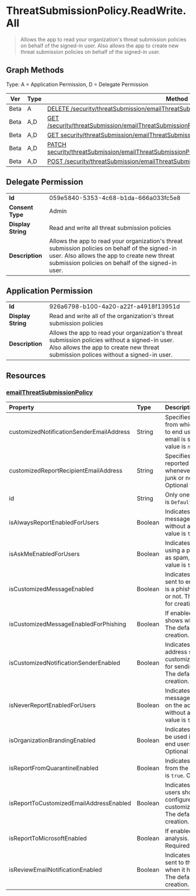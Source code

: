 # ThreatSubmissionPolicy.ReadWrite.All

> Allows the app to read your organization's threat submission policies on behalf of the signed-in user. Also allows the app to create new threat submission policies on behalf of the signed-in user.
## Graph Methods

Type: A = Application Permission, D = Delegate Permission

|Ver|Type|Method|
|-------|----|------|
|Beta|A|[DELETE /security/threatSubmission/emailThreatSubmissionPolicies/{id}](https://docs.microsoft.com/graph/api/security-emailthreatsubmissionpolicy-delete?view=graph-rest-beta&tabs=http)|
|Beta|A,D|[GET /security/threatSubmission/emailThreatSubmissionPolicies/{emailThreatSubmissionPoliciesId}](https://docs.microsoft.com/graph/api/security-emailthreatsubmissionpolicy-get?view=graph-rest-beta&tabs=http)|
|Beta|A,D|[GET security/threatSubmission/emailThreatSubmissionPolicies](https://docs.microsoft.com/graph/api/security-emailthreatsubmissionpolicy-list?view=graph-rest-beta&tabs=http)|
|Beta|A,D|[PATCH security/threatSubmission/emailThreatSubmissionPolicies/{emailThreatSubmissionPoliciesId}](https://docs.microsoft.com/graph/api/security-emailthreatsubmissionpolicy-update?view=graph-rest-beta&tabs=http)|
|Beta|A,D|[POST /security/threatSubmission/emailThreatSubmissionPolicies](https://docs.microsoft.com/graph/api/security-emailthreatsubmissionpolicy-post-emailthreatsubmissionpolicies?view=graph-rest-beta&tabs=http)|
## Delegate Permission
|||
|-|-|
|**Id**|059e5840-5353-4c68-b1da-666a033fc5e8|
|**Consent Type**|Admin|
|**Display String**|Read and write all threat submission policies|
|**Description**|Allows the app to read your organization's threat submission policies on behalf of the signed-in user. Also allows the app to create new threat submission policies on behalf of the signed-in user.|
## Application Permission
|||
|-|-|
|**Id**|926a6798-b100-4a20-a22f-a4918f13951d|
|**Display String**|Read and write all of the organization's threat submission policies|
|**Description**|Allows the app to read your organization's threat submission policies without a signed-in user. Also allows the app to create new threat submission polices without a signed-in user.|
## Resources
### [emailThreatSubmissionPolicy ](https://docs.microsoft.com/graph/api/resources/security-emailthreatsubmissionpolicy?view=graph-rest-1.0&tabs=http)
| Property                                 | Type    | Description                                                                                |
|:-----------------------------------------|:--------|:-------------------------------------------------------------------------------------------|
| customizedNotificationSenderEmailAddress | String  | Specifies the email address of the sender from which email notifications will be sent to end users to inform them whether an email is spam, phish or clean. The default value is `null`. Optional for creation.                   |
| customizedReportRecipientEmailAddress    | String  | Specifies the destination where the reported messages from end users land whenever they report something as phish, junk or not junk. The default value is `null`. Optional for creation. |
| id                                       | String  | Only one id is supported. The default value is `DefaultReportSubmissionPolicy`. |
| isAlwaysReportEnabledForUsers            | Boolean | Indicates whether end users can report a message as spam, phish or junk directly without a confirmation(popup). The default value is `true`.  Optional for creation.          |
| isAskMeEnabledForUsers                   | Boolean | Indicates whether end users can confirm using a popup before reporting messages as spam, phish or not junk. The default value is `true`.  Optional for creation.   |
| isCustomizedMessageEnabled               | Boolean | Indicates whether the email notifications sent to end users to inform them if an email is a phish mail, spam or junk is customized or not. The default value is `false`. Optional for creation.    |
| isCustomizedMessageEnabledForPhishing    | Boolean | If enabled, customized message only shows when email is reported as phishing. The default value is `false`. Optional for creation. |
| isCustomizedNotificationSenderEnabled    | Boolean | Indicates whether to use the sender email address set using customizedNotificationSenderEmailAddress for sending email notifications to end users. The default value is `false`. Optional for creation.  |
| isNeverReportEnabledForUsers             | Boolean | Indicates whether end users can move the message from one folder to another based on the action of spam, phish or not junk without actually reporting it. The default value is `true`. Optional for creation.         |
| isOrganizationBrandingEnabled            | Boolean | Indicates whether the branding logo should be used in the email notifications sent to end users. The default value is `false`. Optional for creation.        |
| isReportFromQuarantineEnabled            | Boolean | Indicates whether end users can submit from the quarantine page. The default value is `true`. Optional for creation.  |
| isReportToCustomizedEmailAddressEnabled  | Boolean | Indicates whether emails reported by end users should be sent to the custom mailbox configured using customizedReportRecipientEmailAddress.  The default value is `false`. Optional for creation.              |
| isReportToMicrosoftEnabled               | Boolean | If enabled, the email is sent to Microsoft for analysis. The default value is `false`. Required for creation.  |
| isReviewEmailNotificationEnabled         | Boolean | Indicates whether an email notification is sent to the end user who reported the email when it has been reviewed by the admin. The default value is `false`. Optional for creation.  |
